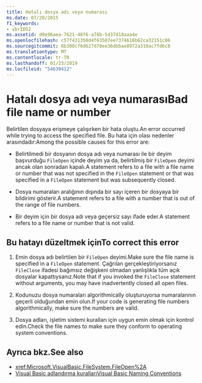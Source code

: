 ```yaml
---
title: Hatalı dosya adı veya numarası
ms.date: 07/20/2015
f1_keywords:
- vbrID52
ms.assetid: d0e96aea-7621-48f6-a78b-5d37d18aaa4e
ms.openlocfilehash: c57f431350d4f63507ee7374616b62ca32151c86
ms.sourcegitcommit: 6b308cf6d627d78ee36dbbae8972a310ac7fd6c8
ms.translationtype: MT
ms.contentlocale: tr-TR
ms.lasthandoff: 01/23/2019
ms.locfileid: "54639412"
---
```

# <a name="bad-file-name-or-number"></a><span data-ttu-id="d0759-102">Hatalı dosya adı veya numarası</span><span class="sxs-lookup"><span data-stu-id="d0759-102">Bad file name or number</span></span>
<span data-ttu-id="d0759-103">Belirtilen dosyaya erişmeye çalışırken bir hata oluştu.</span><span class="sxs-lookup"><span data-stu-id="d0759-103">An error occurred while trying to access the specified file.</span></span> <span data-ttu-id="d0759-104">Bu hata için olası nedenler arasındadır:</span><span class="sxs-lookup"><span data-stu-id="d0759-104">Among the possible causes for this error are:</span></span>  
  
-   <span data-ttu-id="d0759-105">Belirtilmedi bir dosyanın dosya adı veya numarası ile bir deyim başvurduğu `FileOpen` içinde deyim ya da, belirtilmiş bir `FileOpen` deyimi ancak olan sonradan kapalı.</span><span class="sxs-lookup"><span data-stu-id="d0759-105">A statement refers to a file with a file name or number that was not specified in the `FileOpen` statement or that was specified in a `FileOpen` statement but was subsequently closed.</span></span>  
  
-   <span data-ttu-id="d0759-106">Dosya numaraları aralığının dışında bir sayı içeren bir dosyaya bir bildirimi gösterir.</span><span class="sxs-lookup"><span data-stu-id="d0759-106">A statement refers to a file with a number that is out of the range of file numbers.</span></span>  
  
-   <span data-ttu-id="d0759-107">Bir deyim için bir dosya adı veya geçersiz sayı ifade eder.</span><span class="sxs-lookup"><span data-stu-id="d0759-107">A statement refers to a file name or number that is not valid.</span></span>  
  
## <a name="to-correct-this-error"></a><span data-ttu-id="d0759-108">Bu hatayı düzeltmek için</span><span class="sxs-lookup"><span data-stu-id="d0759-108">To correct this error</span></span>  
  
1.  <span data-ttu-id="d0759-109">Emin dosya adı belirtilen bir `FileOpen` deyimi.</span><span class="sxs-lookup"><span data-stu-id="d0759-109">Make sure the file name is specified in a `FileOpen` statement.</span></span> <span data-ttu-id="d0759-110">Çağrılan gerçekleştiriyorsanız `FileClose` ifadesi bağımsız değişkeni olmadan yanlışlıkla tüm açık dosyalar kapattıysanız.</span><span class="sxs-lookup"><span data-stu-id="d0759-110">Note that if you invoked the `FileClose` statement without arguments, you may have inadvertently closed all open files.</span></span>  
  
2.  <span data-ttu-id="d0759-111">Kodunuzu dosya numaraları algorithmically oluşturuyorsa numaralarının geçerli olduğundan emin olun.</span><span class="sxs-lookup"><span data-stu-id="d0759-111">If your code is generating file numbers algorithmically, make sure the numbers are valid.</span></span>  
  
3.  <span data-ttu-id="d0759-112">Dosya adları, işletim sistemi kuralları için uygun emin olmak için kontrol edin.</span><span class="sxs-lookup"><span data-stu-id="d0759-112">Check the file names to make sure they conform to operating system conventions.</span></span>  
  
## <a name="see-also"></a><span data-ttu-id="d0759-113">Ayrıca bkz.</span><span class="sxs-lookup"><span data-stu-id="d0759-113">See also</span></span>
- <xref:Microsoft.VisualBasic.FileSystem.FileOpen%2A>
- [<span data-ttu-id="d0759-114">Visual Basic adlandırma kuralları</span><span class="sxs-lookup"><span data-stu-id="d0759-114">Visual Basic Naming Conventions</span></span>](../../../visual-basic/programming-guide/program-structure/naming-conventions.md)

